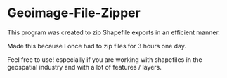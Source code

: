 # Geoimage-File-Zipper

This program was created to zip Shapefile exports in an efficient manner.

Made this because I once had to zip files for 3 hours one day.

Feel free to use! especially if you are working with shapefiles in the geospatial industry and with a lot of features / layers.


